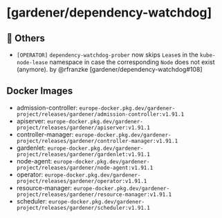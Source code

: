 # [gardener/dependency-watchdog]

## 🏃 Others

- `[OPERATOR]` `dependency-watchdog-prober` now skips `Lease`s in the `kube-node-lease` namespace in case the corresponding `Node` does not exist (anymore). by @rfranzke [gardener/dependency-watchdog#108]

## Docker Images
- admission-controller: `europe-docker.pkg.dev/gardener-project/releases/gardener/admission-controller:v1.91.1`
- apiserver: `europe-docker.pkg.dev/gardener-project/releases/gardener/apiserver:v1.91.1`
- controller-manager: `europe-docker.pkg.dev/gardener-project/releases/gardener/controller-manager:v1.91.1`
- gardenlet: `europe-docker.pkg.dev/gardener-project/releases/gardener/gardenlet:v1.91.1`
- node-agent: `europe-docker.pkg.dev/gardener-project/releases/gardener/node-agent:v1.91.1`
- operator: `europe-docker.pkg.dev/gardener-project/releases/gardener/operator:v1.91.1`
- resource-manager: `europe-docker.pkg.dev/gardener-project/releases/gardener/resource-manager:v1.91.1`
- scheduler: `europe-docker.pkg.dev/gardener-project/releases/gardener/scheduler:v1.91.1`

